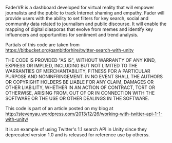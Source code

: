 FaderVR is a dashboard developed for virtual reality that will empower journalists and the public to track Internet shaming and empathy. Fader will provide users with the ability to set filters for key search, social and community data related to journalism and public discourse. It will enable the mapping of digital diasporas that evolve from memes and identify key influencers and opportunities for sentiment and trend analysis.

Partials of this code are taken from https://bitbucket.org/gambitforhire/twitter-search-with-unity

THE CODE IS PROVIDED "AS IS", WITHOUT WARRANTY OF ANY KIND, EXPRESS OR IMPLIED, INCLUDING BUT NOT LIMITED TO THE WARRANTIES OF MERCHANTABILITY, FITNESS FOR A PARTICULAR PURPOSE AND NONINFRINGEMENT. IN NO EVENT SHALL THE AUTHORS OR COPYRIGHT HOLDERS BE LIABLE FOR ANY CLAIM, DAMAGES OR OTHER LIABILITY, WHETHER IN AN ACTION OF CONTRACT, TORT OR OTHERWISE, ARISING FROM, OUT OF OR IN CONNECTION WITH THE SOFTWARE OR THE USE OR OTHER DEALINGS IN THE SOFTWARE.

This code is part of an article posted on my blog at http://stevenyau.wordpress.com/2013/12/26/working-with-twitter-api-1-1-with-unity/

It is an example of using Twitter's 1.1 search API in Unity since they deprecated version 1.0 and is released for reference use by otherss.
